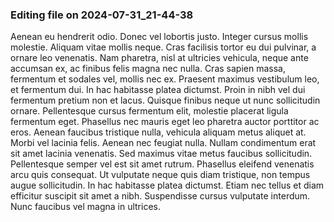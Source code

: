 

### Editing file on 2024-07-31_21-44-38

Aenean eu hendrerit odio. Donec vel lobortis justo. Integer cursus mollis molestie. Aliquam vitae mollis neque. Cras facilisis tortor eu dui pulvinar, a ornare leo venenatis. Nam pharetra, nisl at ultricies vehicula, neque ante accumsan ex, ac finibus felis magna nec nulla. Cras sapien massa, fermentum et sodales vel, mollis nec ex. Praesent maximus vestibulum leo, et fermentum dui. In hac habitasse platea dictumst.
Proin in nibh vel dui fermentum pretium non et lacus. Quisque finibus neque ut nunc sollicitudin ornare. Pellentesque cursus fermentum elit, molestie placerat ligula fermentum eget. Phasellus nec mauris eget leo pharetra auctor porttitor ac eros. Aenean faucibus tristique nulla, vehicula aliquam metus aliquet at. Morbi vel lacinia felis. Aenean nec feugiat nulla. Nullam condimentum erat sit amet lacinia venenatis. Sed maximus vitae metus faucibus sollicitudin. Pellentesque semper vel est sit amet rutrum. Phasellus eleifend venenatis arcu quis consequat. Ut vulputate neque quis diam tristique, non tempus augue sollicitudin. In hac habitasse platea dictumst. Etiam nec tellus et diam efficitur suscipit sit amet a nibh. Suspendisse cursus vulputate interdum. Nunc faucibus vel magna in ultrices.


